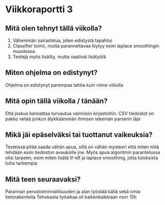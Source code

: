﻿# Viikkoraportti 3
## Mitä olen tehnyt tällä viikolla?
1. Vähemmän sairastelua, joten edistystä tapahtui
2. Classifier toimii, mutta paranneltavaa löytyy esim laplace smoothingin muodossa.
3. Testejä myös lisäilty, mutta vaativat lisätyötä

## Miten ohjelma on edistynyt?
 Ohjelma on edistynyt parempaa tahtia kuin viime viikolla
## Mitä opin tällä viikolla / tänään?
Että joskus kannattaa turvautua valmiisiin kirjastoihin. CSV tiedostot on pakko vetää jonkun älykkäämmän ihmisen tekemän parserin läpi
## Mikä jäi epäselväksi tai tuottanut vaikeuksia? 
Testeissä pitää saada vähän apua, sillä on vähän mysteeri että miten niitä tehdään esim tiedoston avauksille jne. Myös apua algoritmin parantelussa olisi tarpeen, esim miten lisätä tf-idf ja laplace smoothing, jotta tuloksista tulisi tarkempia
## Mitä teen seuraavaksi?
Parannan perustoiminnallisuuden ja alan työstää käliä sekä omia tietorakenteita
Tehokasta työaikaa oli kaikenkaikkiaan noin 15h